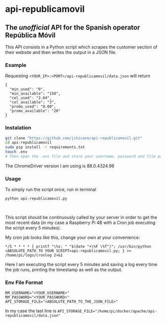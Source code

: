 # api-republicamovil

## The <i>unofficial</i> API for the Spanish operator República Móvil
This API consists in a Python script which scrapes the customer section of their website and then writes the output in a JSON file.

### Example
Requesting `<YOUR_IP>:<PORT>/api-republicamovil/data.json` will return
```
{
  "min_used": "0",
  "min_available": "150",
  "cel_used": "2.64",
  "cel_available": "3",
  "promo_used": "0.00",
  "promo_available": "20"
}
```

### Instalation
``` bash
git clone "https://github.com/jchicano/api-republicamovil.git"
cd api-republicamovil
sudo pip install -r requirements.txt
touch .env
# Then open the .env file and store your username, password and file path. Use the provided format at the bottom of this README.
```
The ChromeDriver version I am using is 88.0.4324.96

### Usage
To simply run the script once, run in terminal
```
python api-republicamovil.py
```

<br>

This script should be continuously called by your server in order to get the most recent data (in my case a Raspberry Pi 4B with a Cron job executing the script every 5 minutes).

My cron job looks like this, change your own at your convenience:
```
*/5 * * * * { printf "\%s: " "$(date "+\%F \%T")"; /usr/bin/python <ABSOLUTE_PATH_TO YOUR SCRIPT>api-republicamovil.py; } >> /home/pi/logs/cronlog 2>&1
```

Here I am executing the script every 5 minutes and saving a log every time the job runs, printing the timestamp as well as the output.

### Env File Format
```
RM_USERNAME="<YOUR_USERNAME>"
RM_PASSWORD="<YOUR_PASSWORD>"
API_STORAGE_FILE="<ABSOLUTE_PATH_TO_THE_JSON_FILE>"
```
In my case the last line is `API_STORAGE_FILE="/home/pi/docker/apache/api-republicamovil/data.json"`
